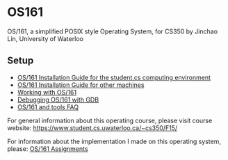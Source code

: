 # OS161
OS/161, a simplified POSIX style Operating System, for CS350 by Jinchao Lin, University of Waterloo

## Setup

* [OS/161 Installation Guide for the student.cs computing environment](https://www.student.cs.uwaterloo.ca/~cs350/common/Install161.html)
* [OS/161 Installation Guide for other machines](https://www.student.cs.uwaterloo.ca/~cs350/common/Install161NonCS.html)
* [Working with OS/161](https://www.student.cs.uwaterloo.ca/~cs350/common/WorkingWith161.html)
* [Debugging OS/161 with GDB](https://www.student.cs.uwaterloo.ca/~cs350/common/gdb.html)
* [OS/161 and tools FAQ](https://www.student.cs.uwaterloo.ca/~cs350/common/os161-faq.html)

For general information about this operating course, please visit course website:
https://www.student.cs.uwaterloo.ca/~cs350/F15/

For information about the implementation I made on this operating system, please:
[OS/161 Assignments](https://www.student.cs.uwaterloo.ca/~cs350/F15/assignments/)
